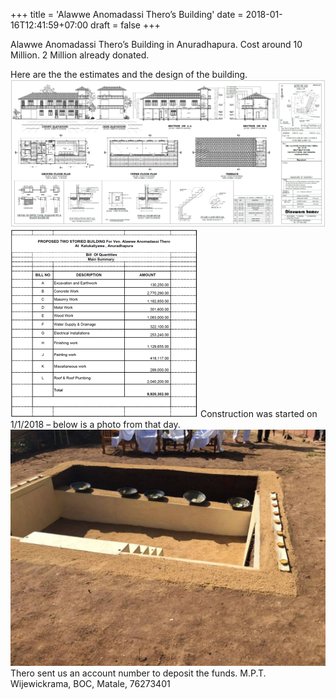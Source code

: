+++
title = 'Alawwe Anomadassi Thero’s Building'
date = 2018-01-16T12:41:59+07:00
draft = false
+++

Alawwe Anomadassi Thero’s Building in Anuradhapura. Cost around 10 Million. 2 Million already donated.

Here are the the estimates and the design of the building.
![logo](1.png)
![logo](2.png)
Construction was started on 1/1/2018 – below is a photo from that day.
![logo](3.jpg)
Thero sent us an account number to deposit the funds. M.P.T. Wijewickrama, BOC, Matale, 76273401